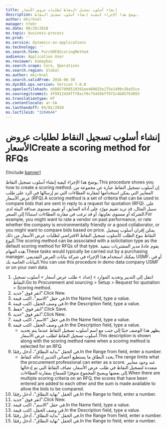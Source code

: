 ```yaml
---
title: إنشاء أسلوب تسجيل النقاط لطلبات عروض الأسعار
description: يوضح هذا الإجراء كيفية إنشاء أسلوب تسجيل النقاط.
author: mkirknel
manager: tfehr
ms.date: 08/29/2018
ms.topic: business-process
ms.prod: ''
ms.service: dynamics-ax-applications
ms.technology: ''
ms.search.form: PurchRFQScoringMethod
audience: Application User
ms.reviewer: kamaybac
ms.search.scope: Core, Operations
ms.search.region: Global
ms.author: mkirknel
ms.search.validFrom: 2016-06-30
ms.dyn365.ops.version: Version 7.0.0
ms.openlocfilehash: dd8657098519391ee488025e175e1499c58a55ce
ms.sourcegitcommit: 4f9912439ff78acf0c754d5bff972c4b85763093
ms.translationtype: HT
ms.contentlocale: ar-SA
ms.lasthandoff: 04/02/2020
ms.locfileid: "3204644"
---
```

# <a name="create-a-scoring-method-for-rfqs"></a><span data-ttu-id="ab019-103">إنشاء أسلوب تسجيل النقاط لطلبات عروض الأسعار</span><span class="sxs-lookup"><span data-stu-id="ab019-103">Create a scoring method for RFQs</span></span>

[!include [banner](../../includes/banner.md)]

<span data-ttu-id="ab019-104">يوضح هذا الإجراء كيفية إنشاء أسلوب تسجيل النقاط.</span><span class="sxs-lookup"><span data-stu-id="ab019-104">This procedure shows you how to create a scoring method.</span></span> <span data-ttu-id="ab019-105">إن أسلوب تسجيل النقاط عبارة عن مجموعة من المعايير التي يمكن استخدامها لمقارنة العطاءات التي تم إرسالها في الرد على طلب عرض الأسعار (RFQ).</span><span class="sxs-lookup"><span data-stu-id="ab019-105">A scoring method is a set of criteria that can be used to compare bids that are sent in reply to a request for quotation (RFQ).</span></span> <span data-ttu-id="ab019-106">على سبيل المثال، قد تريد تقييم مورّد على أدائه السابق، أو تقييم مستوى صداقة البيئة لدى الشركة أو مستوى تعاونها، أو قد ترغب في مقارنة العطاءات استنادًا إلى السعر.</span><span class="sxs-lookup"><span data-stu-id="ab019-106">For example, you might want to rate a vendor on past performance, or rate whether the company is environmentally friendly or a good collaborator, or you might want to compare bids based on price.</span></span> <span data-ttu-id="ab019-107">يمكن إقران أسلوب تسجيل النقاط بنوع الطلب كأسلوب تسجيل النقاط الافتراضي لطلبات عرض الأسعار من ذلك النوع.</span><span class="sxs-lookup"><span data-stu-id="ab019-107">The scoring method can be associated with a solicitation type as the default scoring method for RFQs of that type.</span></span> <span data-ttu-id="ab019-108">يقوم عادةً مدير المشتريات بتنفيذ هذه المهام.</span><span class="sxs-lookup"><span data-stu-id="ab019-108">These tasks would typically be carried out by a purchasing manager.</span></span> <span data-ttu-id="ab019-109">يمكنك استخدام هذا الإجراء في شركة بيانات العرض التقديمي USMF، أو في البيانات الخاصة بك.</span><span class="sxs-lookup"><span data-stu-id="ab019-109">You can use this procedure in demo data company USMF or on your own data.</span></span>

1. <span data-ttu-id="ab019-110">انتقل إلى التدبير وتحديد الموارد > إعداد > طلب عرض أسعار > أسلوب تسجيل النقاط.</span><span class="sxs-lookup"><span data-stu-id="ab019-110">Go to Procurement and sourcing > Setup > Request for quotation > Scoring method.</span></span>
2. <span data-ttu-id="ab019-111">انقر فوق "جديد".</span><span class="sxs-lookup"><span data-stu-id="ab019-111">Click New.</span></span>
3. <span data-ttu-id="ab019-112">في حقل "الاسم"، اكتب قيمة.</span><span class="sxs-lookup"><span data-stu-id="ab019-112">In the Name field, type a value.</span></span>
4. <span data-ttu-id="ab019-113">في وصف الحقل، اكتب قيمة.</span><span class="sxs-lookup"><span data-stu-id="ab019-113">In the Description field, type a value.</span></span>
5. <span data-ttu-id="ab019-114">انقر فوق "حفظ".</span><span class="sxs-lookup"><span data-stu-id="ab019-114">Click Save.</span></span>
6. <span data-ttu-id="ab019-115">انقر فوق "جديد".</span><span class="sxs-lookup"><span data-stu-id="ab019-115">Click New.</span></span>
7. <span data-ttu-id="ab019-116">في حقل "الاسم"، اكتب قيمة.</span><span class="sxs-lookup"><span data-stu-id="ab019-116">In the Name field, type a value.</span></span>
8. <span data-ttu-id="ab019-117">في وصف الحقل، اكتب قيمة.</span><span class="sxs-lookup"><span data-stu-id="ab019-117">In the Description field, type a value.</span></span>
    * <span data-ttu-id="ab019-118">يظهر هذا الوصف جنبًا إلى جنب مع اسم أسلوب تسجيل النقاط عندما يتم تحديد أسلوب تسجيل النقاط لطلب عرض الأسعار.</span><span class="sxs-lookup"><span data-stu-id="ab019-118">This description is shown along with the scoring method name when a scoring method is selected for an RFQ.</span></span>  
9. <span data-ttu-id="ab019-119">في الحقل "بداية النطاق‬‬"، أدخل رقمًا.</span><span class="sxs-lookup"><span data-stu-id="ab019-119">In the Range from field, enter a number.</span></span>
    * <span data-ttu-id="ab019-120">يحدد النطاق ما يستطيع أخصائي التدبير إدخاله كنقاط.</span><span class="sxs-lookup"><span data-stu-id="ab019-120">The range limits what the procurement professional can enter as a score.</span></span> <span data-ttu-id="ab019-121">عند وجود معايير متعددة لتسجيل النقاط في طلب عرض الأسعار، تضاف النقاط التي تم إدخالها إلى بعضها ويصبح المجموع متوفرًا للسماح بمقارنة العطاءات.</span><span class="sxs-lookup"><span data-stu-id="ab019-121">When there are multiple scoring criteria on an RFQ, the scores that have been entered are added to each other and the sum is made available to allow the bids to be compared.</span></span>  
10. <span data-ttu-id="ab019-122">في الحقل "نهاية النطاق‬‬"، أدخل رقمًا.</span><span class="sxs-lookup"><span data-stu-id="ab019-122">In the Range to field, enter a number.</span></span>
11. <span data-ttu-id="ab019-123">انقر فوق "جديد".</span><span class="sxs-lookup"><span data-stu-id="ab019-123">Click New.</span></span>
12. <span data-ttu-id="ab019-124">في حقل "الاسم"، اكتب قيمة.</span><span class="sxs-lookup"><span data-stu-id="ab019-124">In the Name field, type a value.</span></span>
13. <span data-ttu-id="ab019-125">في وصف الحقل، اكتب قيمة.</span><span class="sxs-lookup"><span data-stu-id="ab019-125">In the Description field, type a value.</span></span>
14. <span data-ttu-id="ab019-126">في الحقل "بداية النطاق‬‬"، أدخل رقمًا.</span><span class="sxs-lookup"><span data-stu-id="ab019-126">In the Range from field, enter a number.</span></span>
15. <span data-ttu-id="ab019-127">في الحقل "نهاية النطاق‬‬"، أدخل رقمًا.</span><span class="sxs-lookup"><span data-stu-id="ab019-127">In the Range to field, enter a number.</span></span>

